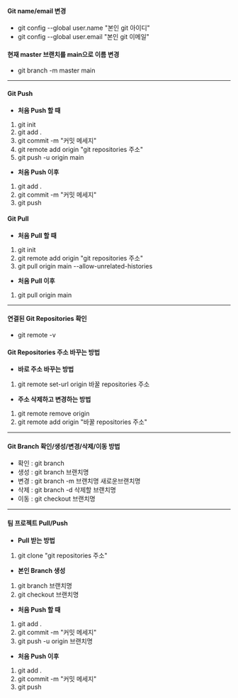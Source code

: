 #### Git name/email 변경
- git config --global user.name "본인 git 아이디"
- git config --global user.email "본인 git 이메일"

#### 현재 master 브랜치를 main으로 이름 변경
- git branch -m master main

***

#### Git Push
-  **처음 Push 할 때**
1. git init
2. git add .
3. git commit -m "커밋 메세지"
4. git remote add origin "git repositories 주소"
5. git push -u origin main

- **처음 Push 이후**
1. git add .
2. git commit -m "커밋 메세지"
3. git push

#### Git Pull
- **처음 Pull 할 때**
1. git init
2. git remote add origin "git repositories 주소"
3. git pull origin main --allow-unrelated-histories

- **처음 Pull 이후**
1. git pull origin main

***

#### 연결된 Git Repositories 확인
- git remote -v

#### Git Repositories 주소 바꾸는 방법
- **바로 주소 바꾸는 방법**
1. git remote set-url origin 바꿀 repositories 주소

- **주소 삭제하고 변경하는 방법**
1. git remote remove origin
2. git remote add origin "바꿀 repositories 주소"

***

#### Git Branch 확인/생성/변경/삭제/이동 방법
- 확인 : git branch
- 생성 : git branch 브랜치명
- 변경 : git branch -m 브랜치명 새로운브랜치명
- 삭제 : git branch -d 삭제할 브랜치명
- 이동 : git checkout 브랜치명

***

#### 팀 프로젝트 Pull/Push
- **Pull 받는 방법**
1. git clone "git repositories 주소"

- **본인 Branch 생성**
1. git branch 브랜치명
2. git checkout 브랜치명

- **처음 Push 할 때**
1. git add .
2. git commit -m "커밋 메세지"
3. git push -u origin 브랜치명

- **처음 Push 이후**
1. git add .
2. git commit -m "커밋 메세지"
3. git push
